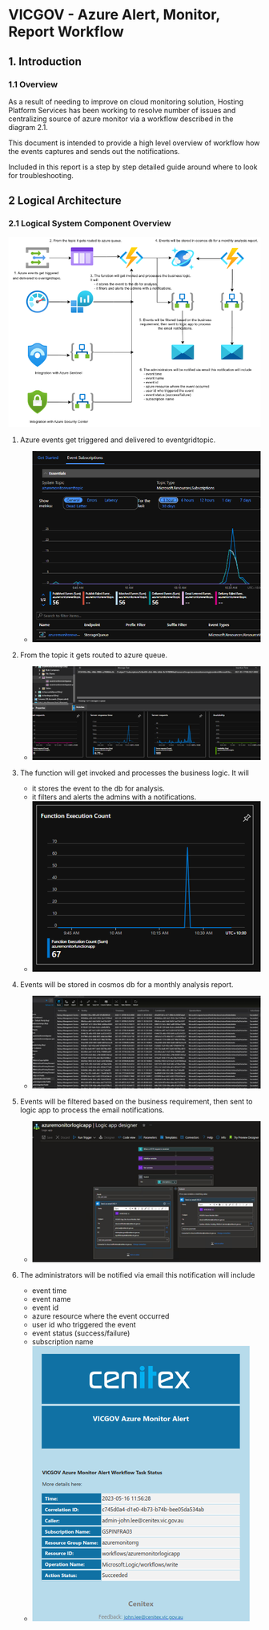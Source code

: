 # VICGOV - Azure Alert, Monitor, Report Workflow
## 1. Introduction
### 1.1	Overview

As a result of needing to improve on cloud monitoring solution, Hosting Platform Services has been working to resolve number of issues and centralizing source of azure monitor via a workflow described in the diagram 2.1. 
 
This document is intended to provide a high level overview of workflow how the events captures and sends out the notifications. 
 
Included in this report is a step by step detailed guide around where to look for troubleshooting.




## 2 Logical Architecture
### 2.1	Logical System Component Overview
![Figure 1: Logical Architecture Overview](./.images/workflow.png)
1. Azure events get triggered and delivered to eventgridtopic.
    - ![Figure 2.1: Step1](./.images/step1.png)

2. From the topic it gets routed to azure queue.

    - ![Figure 2.2: Step1](./.images/step2.png)

3. The function will get invoked and processes the business logic.
It will
    - it stores the event to the db for analysis.
    - it filters and alerts the admins with a notifications.
    - ![Figure 2.3: Step3](./.images/step3.png)

4. Events will be stored in cosmos db for a monthly analysis report.
    - ![Figure 2.4: Step5](./.images/step4.png)

5. Events will be filtered based on the business requirement, then sent to logic app to process the email notifications. 
    - ![Figure 2.5: Step5](./.images/step5.png)

6. The administrators will be notified via email this notification will include 
    - event time 
    - event name 
    - event id 
    - azure resource where the event occurred 
    - user id who triggered the event 
    - event status (success/failure) 
    - subscription name
    - ![Figure 2.6: Step7](./.images/step6.png)